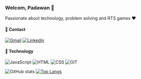 ### Welcom, Padawan :wave:

Passionate about technology, problem solving and RTS games :heart:

#### :pushpin: Contact

<a href="#">![Gmail](https://img.shields.io/badge/-GMAIL-333333?style=flat&logo=Gmail)</a>
<a href="#">![Linkedin](https://img.shields.io/badge/-LINKEDIN-333333?style=flat&logo=Linkedin&logoColor=blue)</a>

#### :wrench: Technology

![JavaScript](https://img.shields.io/badge/-JavaScript-333333?style=flat&logo=javascript)
![HTML](https://img.shields.io/badge/-HTML-333333?style=flat&logo=HTML5)
![CSS](https://img.shields.io/badge/-CSS-333333?style=flat&logo=CSS3&logoColor=1572B6)
![GIT](https://img.shields.io/badge/-GIT-333333?style=flat&logo=GIT)

![ GitHub stats](https://github-readme-stats.vercel.app/api?username=bkingsd&show_icons=true&theme=cobalt)
[![Top Langs](https://github-readme-stats.vercel.app/api/top-langs/?username=bkingsd&langs_count=8&theme=cobalt)](https://github.com/bkingsd/github-readme-stats)
